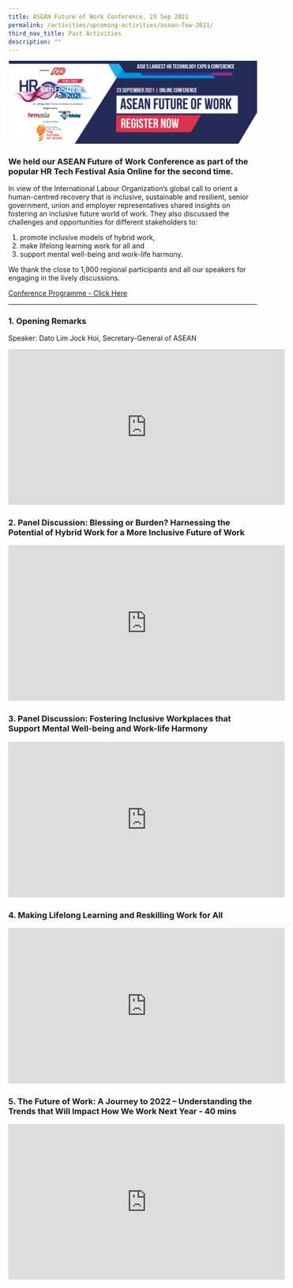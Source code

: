 ```yaml
---
title: ASEAN Future of Work Conference, 23 Sep 2021
permalink: /activities/upcoming-activities/asean-fow-2021/
third_nav_title: Past Activities
description: ""
---
```

![](/images/asean%20fow%202021%20conference%20banner.png)

### We held our ASEAN Future of Work Conference as part of the popular HR Tech Festival Asia Online for the second time. 

In view of the International Labour Organization’s global call to orient a human-centred recovery that is inclusive, sustainable and resilient, senior government, union and employer representatives shared insights on fostering an inclusive future world of work. They also discussed the challenges and opportunities for different stakeholders to:
1. promote inclusive models of hybrid work, 
2. make lifelong learning work for all and 
3. support mental well-being and work-life harmony. 

We thank the close to 1,900 regional participants and all our speakers for engaging in the lively discussions.

[Conference Programme - Click Here](/files/2021%20ASEAN%20FOW%20Conference%20-%20Provisional%20Programme%20(final).pdf)

---
### 1. Opening Remarks

Speaker: Dato Lim Jock Hoi, Secretary-General of ASEAN 

<div class="bp-youtube">
<iframe width="560" height="315" src="https://www.youtube.com/embed/NN4I8nWIFFU" title="YouTube video player" frameborder="0" allow="accelerometer; autoplay; clipboard-write; encrypted-media; gyroscope; picture-in-picture" allowfullscreen></iframe>
</div>

### 2. Panel Discussion: Blessing or Burden? Harnessing the Potential of Hybrid Work for a More Inclusive Future of Work 

<div class="bp-youtube">
<iframe width="560" height="315" src="https://www.youtube.com/embed/rTVkUAfYTo0" title="YouTube video player" frameborder="0" allow="accelerometer; autoplay; clipboard-write; encrypted-media; gyroscope; picture-in-picture" allowfullscreen></iframe>
</div>

### 3. Panel Discussion: Fostering Inclusive Workplaces that Support Mental Well-being and Work-life Harmony 

<div class="bp-youtube">
<iframe width="560" height="315" src="https://www.youtube.com/embed/Nw3qCH-GdmM" title="YouTube video player" frameborder="0" allow="accelerometer; autoplay; clipboard-write; encrypted-media; gyroscope; picture-in-picture" allowfullscreen></iframe>
</div>

### 4. Making Lifelong Learning and Reskilling Work for All 

<div class="bp-youtube">
<iframe width="560" height="315" src="https://www.youtube.com/embed/hXs23hjxLLE" title="YouTube video player" frameborder="0" allow="accelerometer; autoplay; clipboard-write; encrypted-media; gyroscope; picture-in-picture" allowfullscreen></iframe>
</div>

### 5. The Future of Work: A Journey to 2022 – Understanding the Trends that Will Impact How We Work Next Year - 40 mins

<div class="bp-youtube">
<iframe width="560" height="315" src="https://www.youtube.com/embed/nMZGlyJvwrA" title="YouTube video player" frameborder="0" allow="accelerometer; autoplay; clipboard-write; encrypted-media; gyroscope; picture-in-picture" allowfullscreen></iframe>
</div>